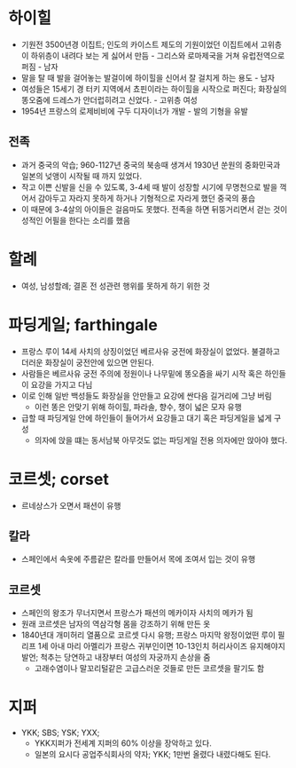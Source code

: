 # 하이힐
* 기원전 3500년경 이집트; 인도의 카이스트 제도의 기원이었던 이집트에서 고위층이 하위층이 내려다 보는 게 싫어서 만듬 - 그리스와 로마제국을 거쳐 유럽전역으로 퍼짐 - 남자
* 말을 탈 때 발을 걸어놓는 발걸이에 하이힐을 신어서 잘 걸치게 하는 용도 - 남자
* 여성들은 15세기 경 터키 지역에서 쵸핀이라는 하이힐을 시작으로 퍼진다; 화장실의 똥오줌에 드레스가 안더럽히려고 신었다. - 고위층 여성
* 1954년 프랑스의 로제비비에 구두 디자이너가 개발 - 발의 기형을 유발

## 전족
* 과거 중국의 악습; 960-1127년 중국의 북송때 생겨서 1930년 쑨원의 중화민국과 일본의 넞앵이 시작될 때 까지 있었다.
* 작고 이쁜 신발을 신을 수 있도록, 3-4세 때 발이 성장할 시기에 무명천으로 발을 꺽어서 감아두고 자라지 못하게 하거나 기형적으로 자라게 했던 중국의 풍습
* 이 때문에 3-4살의 아이들은 걸음마도 못했다. 전족을 하면 뒤뚱거리면서 걷는 것이 성적인 어필을 한다는 소리를 했음

# 할례
* 여성, 남성할례; 결혼 전 성관련 행위를 못하게 하기 위한 것

# 파딩게일; farthingale
* 프랑스 루이 14세 사치의 상징이었던 베르사유 궁전에 화장실이 없었다. 불결하고 더러운 화장실이 궁전안에 있으면 안된다.
* 사람들은 베르사유 궁전 주의에 정원이나 나무밑에 똥오줌을 싸기 시작 혹은 하인들이 요강을 가지고 다님
* 이로 인해 일반 백성들도 화장실을 안만들고 요강에 싼다음 길거리에 그냥 버림
	* 이런 똥은 안맞기 위해 하이힐, 파라솔, 향수, 챙이 넓은 모자 유행
* 급할 때 파딩게일 안에 하인들이 들어가서 요강들고 대기 혹은 파딩게일을 넓게 구성
	* 의자에 앉을 떄는 동서남북 아무것도 없는 파딩게일 전용 의자에만 앉아야 했다.

# 코르셋; corset
* 르네상스가 오면서 패션이 유행

## 칼라
* 스페인에서 속옷에 주름같은 칼라를 만들어서 목에 조여서 입는 것이 유행

## 코르셋
* 스페인의 왕조가 무너지면서 프랑스가 패션의 메카이자 사치의 메카가 됨
* 원래 코르셋은 남자의 역삼각형 몸을 강조하기 위해 만든 옷
* 1840년대 개미허리 열품으로 코르셋 다시 유행; 프랑스 마지막 왕정이었떤 루이 필리프 1세 아내 마리 아멜리가 프랑스 귀부인이면 10-13인치 허리사이즈 유지해야지 발언; 척추는 당연하고 내장부터 여성의 자궁까지 손상을 줌
	* 고래수염이나 말꼬리털같은 고급스러운 것들로 만든 코르셋을 팔기도 함

# 지퍼
* YKK; SBS; YSK; YXX; 
	* YKK지퍼가 전세계 지퍼의 60% 이상을 장악하고 있다.
	* 일본의 요시다 공업주식회사의 약자; YKK; 1만번 올렸다 내렸다해도 된다.

